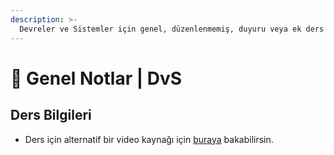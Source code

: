 ```yaml
---
description: >-
  Devreler ve Sistemler için genel, düzenlenmemiş, duyuru veya ek ders kaynağı notları
---
```


# 📖 Genel Notlar \| DvS

## Ders Bilgileri

- Ders için alternatif bir video kaynağı için [buraya][Devreler ve Sistemler - Youtube] bakabilirsin.

[Devreler ve Sistemler - Youtube]: https://www.youtube.com/playlist?list=PL0UZzqYbLvEjxDfbXeLY3N1XQaD_COOWH
